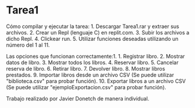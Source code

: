 # Tarea1

Cómo compilar y ejecutar la tarea: 1. Descargar Tarea1.rar y extraer sus archivos.
                                   2. Crear un Repl (lenguaje C) en replit.com.
                                   3. Subir los archivos a dicho Repl.
                                   4. Clickear run.
                                   5. Utilizar funciones deseadas utilizando un número del 1 al 11.

Las opciones que funcionan correctamente:1. 1. Registrar libro.
                                            2. Mostrar datos de libro.
                                            3. Mostrar todos los libros.
                                            4. Reservar libro.
                                            5. Cancelar reserva de libro.
                                            6. Retirar libro.
                                            7. Devolver libro.
                                            8. Mostrar libros prestados.
                                            9. Importar libros desde un archivo CSV (Se puede utilizar "biblioteca.csv" para probar función). 
                                            10. Exportar libros a un archivo CSV (Se puede utilizar "ejemploExportacion.csv" para probar función).

Trabajo realizado por Javier Donetch de manera individual.
